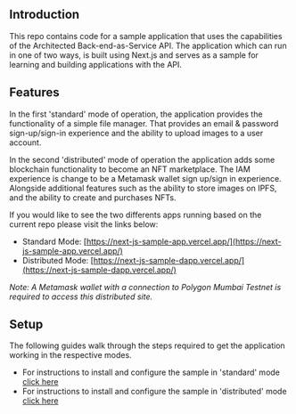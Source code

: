 ## Introduction

This repo contains code for a sample application that uses the capabilities of the Architected Back-end-as-Service API. The application which can run in one of two ways, is built using Next.js and serves as a sample for learning and building applications with the API.

## Features

In the first 'standard' mode of operation, the application provides the functionality of a simple file manager. That provides an email & password sign-up/sign-in experience and the ability to upload images to a user account.

In the second 'distributed' mode of operation the application adds some blockchain functionality to become an NFT marketplace. The IAM experience is change to be a Metamask wallet sign up/sign in experience. Alongside additional features such as the ability to store images on IPFS, and the ability to create and purchases NFTs.

If you would like to see the two differents apps running based on the current repo please visit the links below:

- Standard Mode: [https://next-js-sample-app.vercel.app/](https://next-js-sample-app.vercel.app/)
- Distributed Mode: [https://next-js-sample-dapp.vercel.app/](https://next-js-sample-dapp.vercel.app/)

_Note: A Metamask wallet with a connection to Polygon Mumbai Testnet is required to access this distributed site._

## Setup

The following guides walk through the steps required to get the application working in the respective modes.

- For instructions to install and configure the sample in 'standard' mode [click here](/app.md)
- For instructions to install and configure the sample in 'distributed' mode [click here](/dapp-localhost.md)
